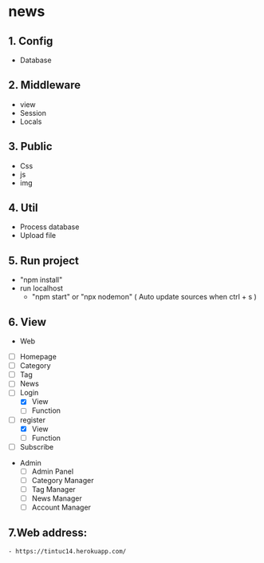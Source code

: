 # news
## 1. Config
 - Database
## 2. Middleware
  - view
  - Session
  - Locals
## 3. Public
  - Css
  - js
  - img
## 4. Util
  - Process database
  - Upload file 
## 5. Run project
  - "npm install"
  - run localhost
    + "npm start" or "npx nodemon" ( Auto update sources when ctrl + s )
## 6. View
  + Web
  - [ ] Homepage
  - [ ] Category
  - [ ] Tag
  - [ ] News
  - [ ] Login
     - [x] View
     - [ ] Function
  - [ ] register
     - [x] View
     - [ ] Function
  - [ ] Subscribe
  + Admin
    - [ ] Admin Panel
    - [ ] Category Manager
    - [ ] Tag Manager
    - [ ] News Manager
    - [ ] Account Manager
 ## 7.Web address:
    - https://tintuc14.herokuapp.com/
